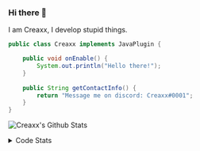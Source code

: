 ### Hi there 👋

I am Creaxx, I develop stupid things. 

```java
public class Creaxx implements JavaPlugin {

    public void onEnable() {
        System.out.println("Hello there!");
    }
    
    public String getContactInfo() {
        return "Message me on discord: Creaxx#0001";
    }
}
```

![Creaxx's Github Stats](https://github-readme-stats.vercel.app/api?username=CreaxxOG&show_icons=true&theme=dark&count_private=true)

<details>
  <summary>Code Stats</summary>

<!--START_SECTION:waka-->
![Code Time](http://img.shields.io/badge/Code%20Time-839%20hrs%2031%20mins-blue)

![Lines of code](https://img.shields.io/badge/From%20Hello%20World%20I%27ve%20Written-3%20Thousand%20lines%20of%20code-blue)

**🐱 My GitHub Data** 

> 🏆 362 Contributions in the Year 2022
 > 
> 📦 227.1 kB Used in GitHub's Storage 
 > 
> 🚫 Not Opted to Hire
 > 
> 📜 3 Public Repositories 
 > 
> 🔑 2 Private Repositories  
 > 
**I'm a Night 🦉** 

```text
🌞 Morning    7 commits      █░░░░░░░░░░░░░░░░░░░░░░░░   3.61% 
🌆 Daytime    78 commits     ██████████░░░░░░░░░░░░░░░   40.21% 
🌃 Evening    91 commits     ███████████░░░░░░░░░░░░░░   46.91% 
🌙 Night      18 commits     ██░░░░░░░░░░░░░░░░░░░░░░░   9.28%

```
📅 **I'm Most Productive on Wednesday** 

```text
Monday       32 commits     ████░░░░░░░░░░░░░░░░░░░░░   16.49% 
Tuesday      44 commits     █████░░░░░░░░░░░░░░░░░░░░   22.68% 
Wednesday    52 commits     ██████░░░░░░░░░░░░░░░░░░░   26.8% 
Thursday     11 commits     █░░░░░░░░░░░░░░░░░░░░░░░░   5.67% 
Friday       16 commits     ██░░░░░░░░░░░░░░░░░░░░░░░   8.25% 
Saturday     21 commits     ██░░░░░░░░░░░░░░░░░░░░░░░   10.82% 
Sunday       18 commits     ██░░░░░░░░░░░░░░░░░░░░░░░   9.28%

```


📊 **This Week I Spent My Time On** 

```text
💬 Programming Languages: 
Java                     30 hrs 3 mins       █████████████████████░░░░   85.54% 
Kotlin                   2 hrs 38 mins       ██░░░░░░░░░░░░░░░░░░░░░░░   7.51% 
XML                      52 mins             ░░░░░░░░░░░░░░░░░░░░░░░░░   2.5% 
Groovy                   24 mins             ░░░░░░░░░░░░░░░░░░░░░░░░░   1.14% 
Bash                     22 mins             ░░░░░░░░░░░░░░░░░░░░░░░░░   1.08%

🔥 Editors: 
IntelliJ                 35 hrs 8 mins       █████████████████████████   100.0%

```

**I Mostly Code in Java** 

```text
Java                     6 repos             ████████████████░░░░░░░░░   66.67% 
EJS                      1 repo              ██░░░░░░░░░░░░░░░░░░░░░░░   11.11% 
Kotlin                   1 repo              ██░░░░░░░░░░░░░░░░░░░░░░░   11.11% 
Python                   1 repo              ██░░░░░░░░░░░░░░░░░░░░░░░   11.11%

```



 Last Updated on 31/08/2022 07:00:16 UTC
<!--END_SECTION:waka-->
</details>
